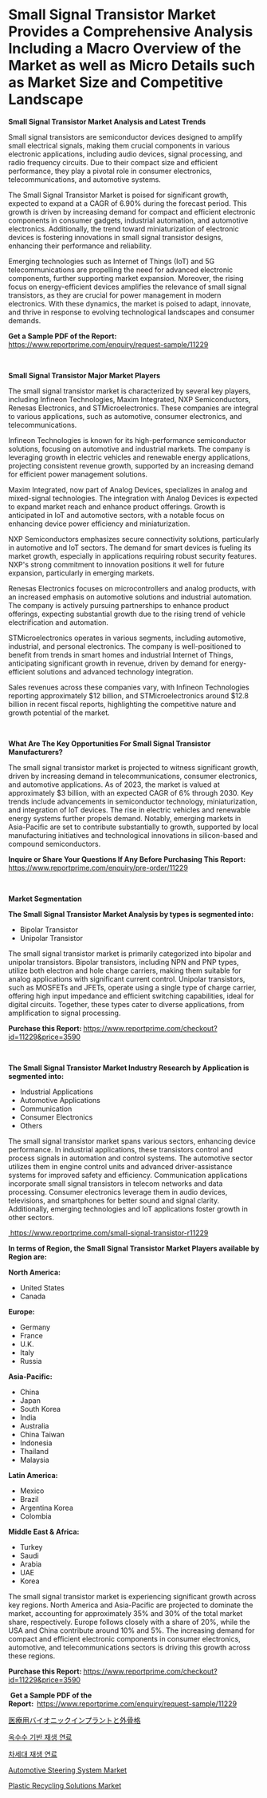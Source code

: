 <p><h1>Small Signal Transistor Market Provides a Comprehensive Analysis Including a Macro Overview of the Market as well as Micro Details such as Market Size and Competitive Landscape</h1></p><p><strong>Small Signal Transistor Market Analysis and Latest Trends</strong></p>
<p><p>Small signal transistors are semiconductor devices designed to amplify small electrical signals, making them crucial components in various electronic applications, including audio devices, signal processing, and radio frequency circuits. Due to their compact size and efficient performance, they play a pivotal role in consumer electronics, telecommunications, and automotive systems.</p><p>The Small Signal Transistor Market is poised for significant growth, expected to expand at a CAGR of 6.90% during the forecast period. This growth is driven by increasing demand for compact and efficient electronic components in consumer gadgets, industrial automation, and automotive electronics. Additionally, the trend toward miniaturization of electronic devices is fostering innovations in small signal transistor designs, enhancing their performance and reliability.</p><p>Emerging technologies such as Internet of Things (IoT) and 5G telecommunications are propelling the need for advanced electronic components, further supporting market expansion. Moreover, the rising focus on energy-efficient devices amplifies the relevance of small signal transistors, as they are crucial for power management in modern electronics. With these dynamics, the market is poised to adapt, innovate, and thrive in response to evolving technological landscapes and consumer demands.</p></p>
<p><strong>Get a Sample PDF of the Report:&nbsp;</strong> <a href="https://www.reportprime.com/enquiry/request-sample/11229">https://www.reportprime.com/enquiry/request-sample/11229</a></p>
<p>&nbsp;</p>
<p><strong>Small Signal Transistor Major Market Players</strong></p>
<p><p>The small signal transistor market is characterized by several key players, including Infineon Technologies, Maxim Integrated, NXP Semiconductors, Renesas Electronics, and STMicroelectronics. These companies are integral to various applications, such as automotive, consumer electronics, and telecommunications.</p><p>Infineon Technologies is known for its high-performance semiconductor solutions, focusing on automotive and industrial markets. The company is leveraging growth in electric vehicles and renewable energy applications, projecting consistent revenue growth, supported by an increasing demand for efficient power management solutions.</p><p>Maxim Integrated, now part of Analog Devices, specializes in analog and mixed-signal technologies. The integration with Analog Devices is expected to expand market reach and enhance product offerings. Growth is anticipated in IoT and automotive sectors, with a notable focus on enhancing device power efficiency and miniaturization.</p><p>NXP Semiconductors emphasizes secure connectivity solutions, particularly in automotive and IoT sectors. The demand for smart devices is fueling its market growth, especially in applications requiring robust security features. NXP's strong commitment to innovation positions it well for future expansion, particularly in emerging markets.</p><p>Renesas Electronics focuses on microcontrollers and analog products, with an increased emphasis on automotive solutions and industrial automation. The company is actively pursuing partnerships to enhance product offerings, expecting substantial growth due to the rising trend of vehicle electrification and automation.</p><p>STMicroelectronics operates in various segments, including automotive, industrial, and personal electronics. The company is well-positioned to benefit from trends in smart homes and industrial Internet of Things, anticipating significant growth in revenue, driven by demand for energy-efficient solutions and advanced technology integration.</p><p>Sales revenues across these companies vary, with Infineon Technologies reporting approximately $12 billion, and STMicroelectronics around $12.8 billion in recent fiscal reports, highlighting the competitive nature and growth potential of the market.</p></p>
<p>&nbsp;</p>
<p><strong>What Are The Key Opportunities For Small Signal Transistor Manufacturers?</strong></p>
<p><p>The small signal transistor market is projected to witness significant growth, driven by increasing demand in telecommunications, consumer electronics, and automotive applications. As of 2023, the market is valued at approximately $3 billion, with an expected CAGR of 6% through 2030. Key trends include advancements in semiconductor technology, miniaturization, and integration of IoT devices. The rise in electric vehicles and renewable energy systems further propels demand. Notably, emerging markets in Asia-Pacific are set to contribute substantially to growth, supported by local manufacturing initiatives and technological innovations in silicon-based and compound semiconductors.</p></p>
<p><strong>Inquire or Share Your Questions If Any Before Purchasing This Report:</strong> <a href="https://www.reportprime.com/enquiry/pre-order/11229">https://www.reportprime.com/enquiry/pre-order/11229</a></p>
<p>&nbsp;</p>
<p><strong>Market Segmentation</strong></p>
<p><strong>The Small Signal Transistor Market Analysis by types is segmented into:</strong></p>
<p><ul><li>Bipolar Transistor</li><li>Unipolar Transistor</li></ul></p>
<p><p>The small signal transistor market is primarily categorized into bipolar and unipolar transistors. Bipolar transistors, including NPN and PNP types, utilize both electron and hole charge carriers, making them suitable for analog applications with significant current control. Unipolar transistors, such as MOSFETs and JFETs, operate using a single type of charge carrier, offering high input impedance and efficient switching capabilities, ideal for digital circuits. Together, these types cater to diverse applications, from amplification to signal processing.</p></p>
<p><strong>Purchase this Report:&nbsp;</strong><a href="https://www.reportprime.com/checkout?id=11229&price=3590">https://www.reportprime.com/checkout?id=11229&price=3590</a></p>
<p>&nbsp;</p>
<p><strong>The Small Signal Transistor Market Industry Research by Application is segmented into:</strong></p>
<p><ul><li>Industrial Applications</li><li>Automotive Applications</li><li>Communication</li><li>Consumer Electronics</li><li>Others</li></ul></p>
<p><p>The small signal transistor market spans various sectors, enhancing device performance. In industrial applications, these transistors control and process signals in automation and control systems. The automotive sector utilizes them in engine control units and advanced driver-assistance systems for improved safety and efficiency. Communication applications incorporate small signal transistors in telecom networks and data processing. Consumer electronics leverage them in audio devices, televisions, and smartphones for better sound and signal clarity. Additionally, emerging technologies and IoT applications foster growth in other sectors.</p></p>
<p><a href="https://www.reportprime.com/small-signal-transistor-r11229">&nbsp;https://www.reportprime.com/small-signal-transistor-r11229</a></p>
<p><strong>In terms of Region, the Small Signal Transistor Market Players available by Region are:</strong></p>
<p>
    <p> <strong> North America: </strong>
        <ul>
            <li>United States</li>
            <li>Canada</li>
        </ul>
        </p> 
    <p> <strong> Europe: </strong>
        <ul>
            <li>Germany</li>
            <li>France</li>
            <li>U.K.</li>
            <li>Italy</li>
            <li>Russia</li>
        </ul>
        </p> 
    <p> <strong> Asia-Pacific: </strong>
        <ul>
            <li>China</li>
            <li>Japan</li>
            <li>South Korea</li>
            <li>India</li>
            <li>Australia</li>
            <li>China Taiwan</li>
            <li>Indonesia</li>
            <li>Thailand</li>
            <li>Malaysia</li>
        </ul>
        </p> 
    <p> <strong> Latin America: </strong>
        <ul>
            <li>Mexico</li>
            <li>Brazil</li>
            <li>Argentina Korea</li>
            <li>Colombia</li>
        </ul>
        </p> 
    <p> <strong> Middle East & Africa: </strong>
        <ul>
            <li>Turkey</li>
            <li>Saudi</li>
            <li>Arabia</li>
            <li>UAE</li>
            <li>Korea</li>
        </ul>
    </p>
    </p>
<p><p>The small signal transistor market is experiencing significant growth across key regions. North America and Asia-Pacific are projected to dominate the market, accounting for approximately 35% and 30% of the total market share, respectively. Europe follows closely with a share of 20%, while the USA and China contribute around 10% and 5%. The increasing demand for compact and efficient electronic components in consumer electronics, automotive, and telecommunications sectors is driving this growth across these regions.</p></p>
<p><strong>Purchase this Report: </strong><a href="https://www.reportprime.com/checkout?id=11229&price=3590">https://www.reportprime.com/checkout?id=11229&price=3590</a></p>
<p>&nbsp;<strong>Get a Sample PDF of the Report:&nbsp;&nbsp;</strong><a href="https://www.reportprime.com/enquiry/request-sample/11229">https://www.reportprime.com/enquiry/request-sample/11229</a></p>
<p><strong></strong></p>
<p><p><a href="https://medium.com/@leigh4852023/medical-bionic-implants-and-exoskeletons-35dd9da71716">医療用バイオニックインプラントと外骨格</a></p><p><a href="https://medium.com/@walid_yasin/%EC%98%A5%EC%88%98%EC%88%98-%EA%B8%B0%EB%B0%98-%EC%9E%AC%EC%83%9D-%EC%97%B0%EB%A3%8C-%EC%8B%9C%EC%9E%A5-%EB%8F%99%ED%96%A5-%EC%8B%9C%EC%9E%A5-%EC%84%B8%EB%B6%84%ED%99%94%EC%97%90-%EB%8C%80%ED%95%9C-%EC%9E%90%EC%84%B8%ED%95%9C-%EC%97%B0%EA%B5%AC-%EB%B0%8F-%EC%83%88%EB%A1%9C%EC%9A%B4-%EB%8F%99%ED%96%A5%EC%9D%98-%EC%A4%91%EC%9A%94%EC%84%B1-%EB%B6%84%EC%84%9D-556d0e45f548">옥수수 기반 재생 연료</a></p><p><a href="https://medium.com/@walid_yasin/next-generation-renewable-fuels-market-%EC%9D%98-%EA%B8%80%EB%A1%9C%EB%B2%8C-%EC%8B%9C%EC%9E%A5-%EA%B0%9C%EC%9A%94%EB%8A%94-%EC%A0%84-%EC%84%B8%EA%B3%84-%EB%B0%8F-%EC%A3%BC%EC%9A%94-%EC%8B%9C%EC%9E%A5%EC%9D%98-%EC%82%B0%EC%97%85%EC%97%90-%EC%98%81%ED%96%A5%EC%9D%84-%EB%AF%B8%EC%B9%98%EB%8A%94-%EC%A3%BC%EC%9A%94-%ED%8A%B8%EB%A0%8C%EB%93%9C%EC%97%90-%EB%8C%80%ED%95%9C-%EB%8F%85%ED%8A%B9%ED%95%9C-%EA%B4%80%EC%A0%90%EC%9D%84-02fa7c0d56e9">차세대 재생 연료</a></p><p><a href="https://issuu.com/reportprime-2/docs/automotive-steering-system-market-s_23bdc869fad9be">Automotive Steering System Market</a></p><p><a href="https://github.com/GenaGaines34/Market-Research-Report-List-1/blob/main/plastic-recycling-solutions-market.md">Plastic Recycling Solutions Market</a></p></p>